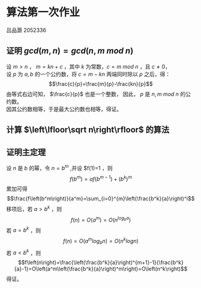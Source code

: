 # 算法第一次作业

吕品灏 2052336

## 证明 $gcd(m,n)=gcd(n,m\ mod\ n)$

设 $m>n$ ， $m=kn+c$ ，其中 $k$ 为常数，$c=m\ mod\ n$ ，且 $c\not ={0}$，  
设 $p$ 为 $a,b$ 的一个公约数，将 $c=m-kn$ 两端同时除以 $p$ 之后，得：
$$\frac{c}{p}=\frac{m}{p}-\frac{kn}{p}$$
由等式右边可知， $\frac{c}{p}$ 也是一个整数，
因此， $p$ 是 $n,m\ mod\ n$ 的公约数。  
因其公约数相等，于是最大公约数也相等，得证。

## 计算 $\left\lfloor\sqrt n\right\rfloor$ 的算法  

## 证明主定理
设 $n$ 是 $b$ 的幂，令 $n=b^m$ ,并设 $f(1)=1 ，则
$$f\left(b^m\right)=af\left(b^{m-1}\right)+\left(b^k\right)^m$$
累加可得 
$$\frac{f\left(b^m\right)}{a^m}=\sum_{i=0}^{m}\left(\frac{b^k}{a}\right)^i$$
移项后，若 $a>b^k$ ，则
$$f(n)=O(a^m)=O(n^{log_ba})$$
若 $a=b^k$ ，则
$$f(n)=O(a^m{log_bn})=O(n^k{logn})$$
若 $a<b^k$ ，则  
$$f\left(n\right)=\frac{\left(\frac{b^k}{a}\right)^{m+1}-1}{\frac{b^k}{a}-1}=O\left(a^m\left(\frac{b^k}{a}\right)^m\right)=O\left(n^k\right)$$
得证。